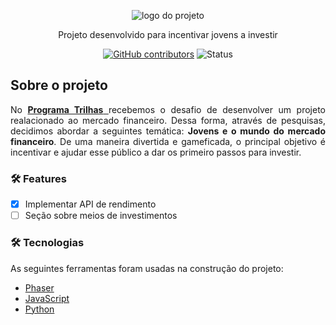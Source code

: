 <div align="center">
  
  ![logo do projeto](https://github.com/anaahnb/game-invest/blob/main/assets/index/img/header/logo.svg)
   
  <p>Projeto desenvolvido para incentivar jovens a investir</p>

  [![GitHub contributors](https://img.shields.io/github/contributors/anaahnb/game-invest.svg)](https://GitHub.com/anaahnb/game-invest/contributors/)
  ![Status](https://img.shields.io/badge/progess-80%25-sucess)
</div>

## Sobre o projeto
<div align="justify">
  No <a href= https://www.inova.ma.gov.br/trilhas> <b>Programa Trilhas</b> </a> recebemos o desafio de desenvolver um projeto realacionado ao mercado financeiro.  Dessa forma, através de pesquisas, decidimos abordar a seguintes temática: <b>Jovens e o mundo do mercado financeiro</b>. De uma maneira divertida e gameficada, o principal objetivo é incentivar e ajudar esse público a dar os primeiro passos para investir.
</div>

### 🛠 Features

- [x] Implementar API de rendimento
- [ ] Seção sobre meios de investimentos

### 🛠 Tecnologias

As seguintes ferramentas foram usadas na construção do projeto:

- [Phaser](https://phaser.io/)
- [JavaScript](https://www.javascript.com/)
- [Python](https://www.python.org/)


